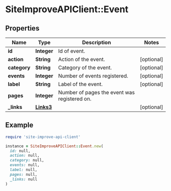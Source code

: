 # SiteImproveAPIClient::Event

## Properties

| Name | Type | Description | Notes |
| ---- | ---- | ----------- | ----- |
| **id** | **Integer** | Id of event. |  |
| **action** | **String** | Action of the event. | [optional] |
| **category** | **String** | Category of the event. | [optional] |
| **events** | **Integer** | Number of events registered. | [optional] |
| **label** | **String** | Label of the event. | [optional] |
| **pages** | **Integer** | Number of pages the event was registered on. |  |
| **_links** | [**Links3**](Links3.md) |  | [optional] |

## Example

```ruby
require 'site-improve-api-client'

instance = SiteImproveAPIClient::Event.new(
  id: null,
  action: null,
  category: null,
  events: null,
  label: null,
  pages: null,
  _links: null
)
```


